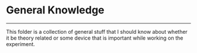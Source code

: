 # General Knowledge

---

This folder is a collection of general stuff that I should know about whether it be theory related or some device that is important while working on the experiment.
